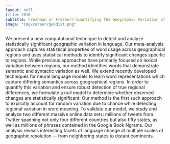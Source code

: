 ```yaml
---
layout: null
title: 2016
subtitle: Freshman or Fresher? Quantifying the Geographic Variation of Internet Language [ICWSM, 2016]
image: "img/career/geodist.png"
---
```

We present a new computational technique to detect and analyze statistically significant geographic variation in language. Our meta-analysis approach captures statistical properties of word usage across geographical regions and uses statistical methods to identify significant changes specific to regions. While previous approaches have primarily focused on lexical variation between regions, our method identifies words that demonstrate semantic and syntactic variation as well. 
We extend recently developed techniques for neural language models to learn word representations which capture differing semantics across geographical regions. In order to quantify this variation and ensure robust detection of true regional differences, we formulate a null model to determine whether observed changes are statistically significant. Our method is the first such approach to explicitly account for random variation due to chance while detecting regional variation in word meaning. 
To validate our model, we study and analyze two different massive online data sets: millions of tweets from Twitter spanning not only four different countries but also fifty states, as well as millions of phrases contained in the Google Book Ngrams. Our analysis reveals interesting facets of language change at multiple scales of geographic resolution -- from neighboring states to distant continents. 
